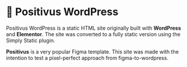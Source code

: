 <h1>🌟 Positivus WordPress</h1>

<p>Positivus WordPress is a static HTML site originally built with <strong>WordPress</strong> and <strong>Elementor</strong>. The site was converted to a fully static version using the Simply Static plugin.</p>

<p><strong>Positivus</strong> is a very popular Figma template. This site was made with the intention to test a pixel-perfect approach from figma-to-wordpress.</p>
